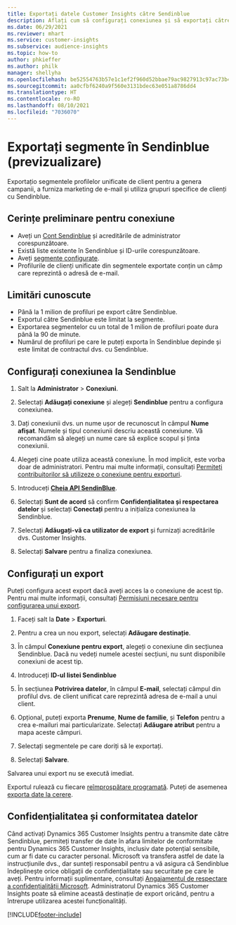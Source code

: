 ```yaml
---
title: Exportați datele Customer Insights către Sendinblue
description: Aflați cum să configurați conexiunea și să exportați către Sendinblue.
ms.date: 06/29/2021
ms.reviewer: mhart
ms.service: customer-insights
ms.subservice: audience-insights
ms.topic: how-to
author: phkieffer
ms.author: philk
manager: shellyha
ms.openlocfilehash: be52554763b57e1c1ef2f960d52bbae79ac9827913c97ac73b429f66bbf4db37
ms.sourcegitcommit: aa0cfbf6240a9f560e3131bdec63e051a8786dd4
ms.translationtype: HT
ms.contentlocale: ro-RO
ms.lasthandoff: 08/10/2021
ms.locfileid: "7036070"
---
```

# <a name="export-segments-to-sendinblue-preview"></a>Exportați segmente în Sendinblue (previzualizare)

Exportațio segmentele profilelor unificate de client pentru a genera campanii, a furniza marketing de e-mail și utiliza grupuri specifice de clienți cu Sendinblue.

## <a name="prerequisites-for-connection"></a>Cerințe preliminare pentru conexiune

-   Aveți un [Cont Sendinblue](https://www.sendinblue.com/) și acreditările de administrator corespunzătoare.
-   Există liste existente în Sendinblue și ID-urile corespunzătoare.
-   Aveți [segmente configurate](segments.md).
-   Profilurile de clienți unificate din segmentele exportate conțin un câmp care reprezintă o adresă de e-mail.

## <a name="known-limitations"></a>Limitări cunoscute

- Până la 1 milion de profiluri pe export către Sendinblue.
- Exportul către Sendinblue este limitat la segmente.
- Exportarea segmentelor cu un total de 1 milion de profiluri poate dura până la 90 de minute. 
- Numărul de profiluri pe care le puteți exporta în Sendinblue depinde și este limitat de contractul dvs. cu Sendinblue.

## <a name="set-up-connection-to-sendinblue"></a>Configurați conexiunea la Sendinblue

1. Salt la **Administrator** > **Conexiuni**.

1. Selectați **Adăugați conexiune** și alegeți **Sendinblue** pentru a configura conexiunea.

1. Dați conexiunii dvs. un nume ușor de recunoscut în câmpul **Nume afișat**. Numele și tipul conexiunii descriu această conexiune. Vă recomandăm să alegeți un nume care să explice scopul și ținta conexiunii.

1. Alegeți cine poate utiliza această conexiune. În mod implicit, este vorba doar de administratori. Pentru mai multe informații, consultați [Permiteți contribuitorilor să utilizeze o conexiune pentru exporturi](connections.md#allow-contributors-to-use-a-connection-for-exports).

1. Introduceți **[Cheia API SendinBlue](https://developers.sendinblue.com/docs/getting-started#:~:text=Get%20your%20API%20key&text=You%20can%20create%20one%20from,your%20settings%20This%20API%20key)**.

1. Selectați **Sunt de acord** să confirm **Confidențialitatea și respectarea datelor** și selectați **Conectați** pentru a inițializa conexiunea la Sendinblue.

1. Selectați **Adăugați-vă ca utilizator de export** și furnizați acreditările dvs. Customer Insights.

1. Selectați **Salvare** pentru a finaliza conexiunea.

## <a name="configure-an-export"></a>Configurați un export

Puteți configura acest export dacă aveți acces la o conexiune de acest tip. Pentru mai multe informații, consultați [Permisiuni necesare pentru configurarea unui export](export-destinations.md#set-up-a-new-export).

1. Faceți salt la **Date** > **Exporturi**.

1. Pentru a crea un nou export, selectați **Adăugare destinație**.

1. În câmpul **Conexiune pentru export**, alegeți o conexiune din secțiunea Sendinblue. Dacă nu vedeți numele acestei secțiuni, nu sunt disponibile conexiuni de acest tip.

1. Introduceți **ID-ul listei Sendinblue** 

1. În secțiunea **Potrivirea datelor**, în câmpul **E-mail**, selectați câmpul din profilul dvs. de client unificat care reprezintă adresa de e-mail a unui client. 

1. Opțional, puteți exporta **Prenume**, **Nume de familie**, și **Telefon**  pentru a crea e-mailuri mai particularizate. Selectați **Adăugare atribut** pentru a mapa aceste câmpuri.

1. Selectați segmentele pe care doriți să le exportați. 

1. Selectați **Salvare**.

Salvarea unui export nu se execută imediat.

Exportul rulează cu fiecare [reîmprospătare programată](system.md#schedule-tab). Puteți de asemenea [exporta date la cerere](export-destinations.md#run-exports-on-demand). 


## <a name="data-privacy-and-compliance"></a>Confidențialitatea și conformitatea datelor

Când activați Dynamics 365 Customer Insights pentru a transmite date către Sendinblue, permiteți transfer de date în afara limitelor de conformitate pentru Dynamics 365 Customer Insights, inclusiv date potențial sensibile, cum ar fi date cu caracter personal. Microsoft va transfera astfel de date la instrucțiunile dvs., dar sunteți responsabil pentru a vă asigura că Sendinblue îndeplinește orice obligații de confidențialitate sau securitate pe care le aveți. Pentru informații suplimentare, consultați [Angajamentul de respectare a confidențialității Microsoft](https://go.microsoft.com/fwlink/?linkid=396732).
Administratorul Dynamics 365 Customer Insights poate să elimine această destinație de export oricând, pentru a întrerupe utilizarea acestei funcționalități.


[!INCLUDE[footer-include](../includes/footer-banner.md)]
